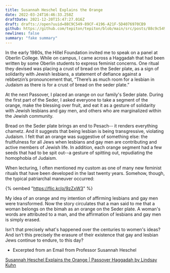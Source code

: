 ```yaml
---
title: Susannah Heschel Explains the Orange
date: 2022-03-24T16:46:33.258Z
draftDate: 2021-12-20T15:47:27.016Z
draft: drafts://open?uuid=88C9C549-89CF-4196-A21F-5D4076970CB9
github: https://github.com/tepiton/tepiton/blob/main/src/posts/88c9c549-89cf-4196-a21f-5d4076970cb9.md
newlines: false
summary: "fake summary"
---
```

In the early 1980s, the Hillel Foundation invited me to speak on a panel at Oberlin College. While on campus, I came across a Haggadah that had been written by some Oberlin students to express feminist concerns. One ritual they devised was placing a crust of bread on the Seder plate, as a sign of solidarity with Jewish lesbians, a statement of defiance against a rebbetzin’s pronouncement that, “There’s as much room for a lesbian in Judaism as there is for a crust of bread on the seder plate.”

At the next Passover, I placed an orange on our family's Seder plate. During the first part of the Seder, I asked everyone to take a segment of the orange, make the blessing over fruit, and eat it as a gesture of solidarity with Jewish lesbians and gay men, and others who are marginalized within the Jewish community.

Bread on the Seder plate brings an end to Pesach-- it renders everything chametz. And it suggests that being lesbian is being transgressive, violating Judaism. I felt that an orange was suggestive of something else: the fruitfulness for all Jews when lesbians and gay men are contributing and active members of Jewish life. In addition, each orange segment had a few seeds that had to be spit out--a gesture of spitting out, repudiating the homophobia of Judaism.

When lecturing, I often mentioned my custom as one of many new feminist rituals that have been developed in the last twenty years. Somehow, though, the typical patriarchal maneuver occurred:
<!-- excerpt -->
{% oembed "https://flic.kr/p/9zZxW3"  %}

My idea of an orange and my intention of affirming lesbians and gay men were transformed. Now the story circulates that a man said to me that a woman belongs on the bimah as an orange on the Seder plate. A woman's words are attributed to a man, and the affirmation of lesbians and gay men is simply erased.
<!-- excerpt -->

Isn't that precisely what's happened over the centuries to women's ideas? And isn’t this precisely the erasure of their existence that gay and lesbian Jews continue to endure, to this day?

- Excerpted from an Email from Professor Susannah Heschel

[Susannah Heschel Explains the Orange | Passover Haggadah by Lindsay Kuhn](https://www.haggadot.com/clip/susannah-heschel-explains-orange)

